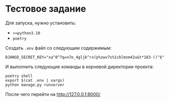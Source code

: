 # Тестовое задание

Для запуска, нужно установить:

- `>=python3.10`
- `poetry`

Создать `.env` файл со следующим содержимым:

```
DJANGO_SECRET_KEY="xa^0^7q=n7e_4gljb^rx(p%zwv7s%1cblmzm42u&t*183-()^$"
```

И выполнить следующие команды в корневой директории проекта:

```
poetry shell
export $(cat .env | xargs)
python manage.py runserver
```

После чего перейти на http://127.0.0.1:8000/
